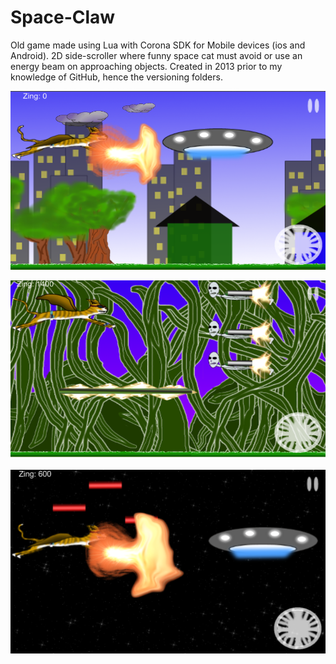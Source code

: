 # Space-Claw
Old game made using Lua with Corona SDK for Mobile devices (ios and Android). 2D side-scroller where funny space cat must avoid or use an energy beam on approaching objects. Created in 2013 prior to my knowledge of GitHub, hence the versioning folders. 



![SpaceClaw flying through city](https://github.com/bvoisine/Space-Claw/blob/master/Assets/ScreenShot1.png)

![SpaceClaw in the jungle](https://github.com/bvoisine/Space-Claw/blob/master/Assets/ScreenShot2.png)

![SpaceClaw in space](https://github.com/bvoisine/Space-Claw/blob/master/Assets/ScreenShot7.png)



